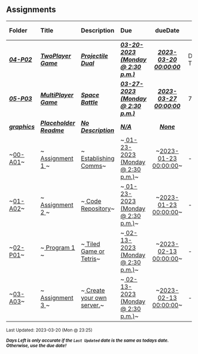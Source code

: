 ## Assignments

| Folder | Title | Description | Due | dueDate | Days Left<sup>*</sup> |
|:------|:------|:------|:------|:-----:|-----|
| ***<a href="https://github.com/rugbyprof/5443-2D-Gaming/tree/master/Assignments/04-P02">04-P02</a>*** | ***<a href="https://github.com/rugbyprof/5443-2D-Gaming/tree/master/Assignments/04-P02"> TwoPlayer Game </a>*** | ***<a href="https://github.com/rugbyprof/5443-2D-Gaming/tree/master/Assignments/04-P02"> Projectile Dual</a>*** | ***<a href="https://github.com/rugbyprof/5443-2D-Gaming/tree/master/Assignments/04-P02"> 03-20-2023 (Monday @ 2:30 p.m.)</a>*** | ***<a href="https://github.com/rugbyprof/5443-2D-Gaming/tree/master/Assignments/04-P02">2023-03-20 00:00:00</a>*** | DUE TODAY! |
| ***<a href="https://github.com/rugbyprof/5443-2D-Gaming/tree/master/Assignments/05-P03">05-P03</a>*** | ***<a href="https://github.com/rugbyprof/5443-2D-Gaming/tree/master/Assignments/05-P03"> MultiPlayer Game </a>*** | ***<a href="https://github.com/rugbyprof/5443-2D-Gaming/tree/master/Assignments/05-P03"> Space Battle</a>*** | ***<a href="https://github.com/rugbyprof/5443-2D-Gaming/tree/master/Assignments/05-P03"> 03-27-2023 (Monday @ 2:30 p.m.)</a>*** | ***<a href="https://github.com/rugbyprof/5443-2D-Gaming/tree/master/Assignments/05-P03">2023-03-27 00:00:00</a>*** | 7 |
| ***<a href="https://github.com/rugbyprof/5443-2D-Gaming/tree/master/Assignments/graphics">graphics</a>*** | ***<a href="https://github.com/rugbyprof/5443-2D-Gaming/tree/master/Assignments/graphics"> Placeholder Readme </a>*** | ***<a href="https://github.com/rugbyprof/5443-2D-Gaming/tree/master/Assignments/graphics"> No Description</a>*** | ***<a href="https://github.com/rugbyprof/5443-2D-Gaming/tree/master/Assignments/graphics">N/A</a>*** | ***<a href="https://github.com/rugbyprof/5443-2D-Gaming/tree/master/Assignments/graphics">None</a>*** |  |
| ~<a href="https://github.com/rugbyprof/5443-2D-Gaming/tree/master/Assignments/00-A01">00-A01</a>~ | ~<a href="https://github.com/rugbyprof/5443-2D-Gaming/tree/master/Assignments/00-A01"> Assignment 1 </a>~ | ~<a href="https://github.com/rugbyprof/5443-2D-Gaming/tree/master/Assignments/00-A01"> Establishing Comms</a>~ | ~<a href="https://github.com/rugbyprof/5443-2D-Gaming/tree/master/Assignments/00-A01"> 01-23-2023 (Monday @ 2:30 p.m.)</a>~ | ~<a href="https://github.com/rugbyprof/5443-2D-Gaming/tree/master/Assignments/00-A01">2023-01-23 00:00:00</a>~ | ---- |
| ~<a href="https://github.com/rugbyprof/5443-2D-Gaming/tree/master/Assignments/01-A02">01-A02</a>~ | ~<a href="https://github.com/rugbyprof/5443-2D-Gaming/tree/master/Assignments/01-A02"> Assignment 2 </a>~ | ~<a href="https://github.com/rugbyprof/5443-2D-Gaming/tree/master/Assignments/01-A02"> Code Repository</a>~ | ~<a href="https://github.com/rugbyprof/5443-2D-Gaming/tree/master/Assignments/01-A02"> 01-23-2023 (Monday @ 2:30 p.m.)</a>~ | ~<a href="https://github.com/rugbyprof/5443-2D-Gaming/tree/master/Assignments/01-A02">2023-01-23 00:00:00</a>~ | ---- |
| ~<a href="https://github.com/rugbyprof/5443-2D-Gaming/tree/master/Assignments/02-P01">02-P01</a>~ | ~<a href="https://github.com/rugbyprof/5443-2D-Gaming/tree/master/Assignments/02-P01"> Program 1 </a>~ | ~<a href="https://github.com/rugbyprof/5443-2D-Gaming/tree/master/Assignments/02-P01"> Tiled Game or Tetris</a>~ | ~<a href="https://github.com/rugbyprof/5443-2D-Gaming/tree/master/Assignments/02-P01"> 02-13-2023 (Monday @ 2:30 p.m.)</a>~ | ~<a href="https://github.com/rugbyprof/5443-2D-Gaming/tree/master/Assignments/02-P01">2023-02-13 00:00:00</a>~ | ---- |
| ~<a href="https://github.com/rugbyprof/5443-2D-Gaming/tree/master/Assignments/03-A03">03-A03</a>~ | ~<a href="https://github.com/rugbyprof/5443-2D-Gaming/tree/master/Assignments/03-A03"> Assignment 3 </a>~ | ~<a href="https://github.com/rugbyprof/5443-2D-Gaming/tree/master/Assignments/03-A03"> Create your own server.</a>~ | ~<a href="https://github.com/rugbyprof/5443-2D-Gaming/tree/master/Assignments/03-A03"> 02-13-2023 (Monday @ 2:30 p.m.)</a>~ | ~<a href="https://github.com/rugbyprof/5443-2D-Gaming/tree/master/Assignments/03-A03">2023-02-13 00:00:00</a>~ | ---- |

<sup>Last Updated: 2023-03-20 (Mon @ 23:25)</sup> 

<sup>***Days Left is only accurate if the `Last Updated` date is the same as todays date. Otherwise, use the due date!***</sup> 